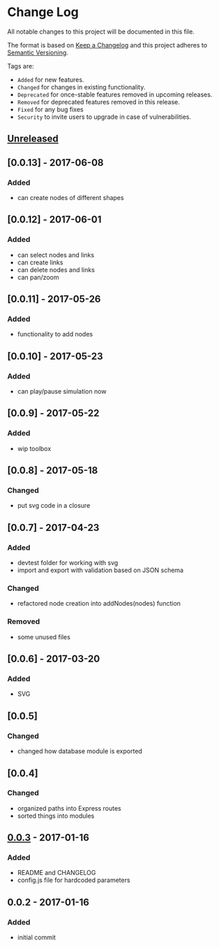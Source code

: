 # Change Log
All notable changes to this project will be documented in this file.

The format is based on [Keep a Changelog](http://keepachangelog.com/)
and this project adheres to [Semantic Versioning](http://semver.org/).

Tags are:
- ```Added``` for new features.
- ```Changed``` for changes in existing functionality.
- ```Deprecated``` for once-stable features removed in upcoming releases.
- ```Removed``` for deprecated features removed in this release.
- ```Fixed``` for any bug fixes
- ```Security``` to invite users to upgrade in case of vulnerabilities.

## [Unreleased]

## [0.0.13] - 2017-06-08
### Added
- can create nodes of different shapes

## [0.0.12] - 2017-06-01
### Added
- can select nodes and links
- can create links
- can delete nodes and links
- can pan/zoom

## [0.0.11] - 2017-05-26
### Added
- functionality to add nodes

## [0.0.10] - 2017-05-23
### Added
- can play/pause simulation now

## [0.0.9] - 2017-05-22
### Added
- wip toolbox

## [0.0.8] - 2017-05-18
### Changed
- put svg code in a closure

## [0.0.7] - 2017-04-23
### Added
- devtest folder for working with svg
- import and export with validation based on JSON schema
### Changed
- refactored node creation into addNodes(nodes) function
### Removed
- some unused files

## [0.0.6] - 2017-03-20
### Added
- SVG

## [0.0.5]
### Changed
- changed how database module is exported

## [0.0.4]
### Changed
- organized paths into Express routes
- sorted things into modules

## [0.0.3] - 2017-01-16
### Added
- README and CHANGELOG
- config.js file for hardcoded parameters

## 0.0.2 - 2017-01-16
### Added
- initial commit

[Unreleased]: https://github.com/theBowja/cloudant-login/compare/v0.3.0...HEAD
[0.0.3]: https://github.com/theBowja/cloudant-login/compare/v0.0.2...v0.0.3
